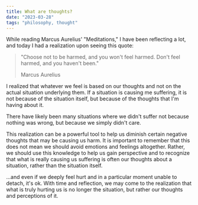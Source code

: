 ```yaml
---
title: What are thoughts?
date: "2023-03-28"
tags: "philosophy, thought"
---
```


While reading Marcus Aurelius' "Meditations," I have been reflecting a lot, and today I had a realization upon seeing this quote:

> "Choose not to be harmed, and you won't feel harmed. Don't feel harmed, and you haven't been."
>
> Marcus Aurelius

I realized that whatever we feel is based on our thoughts and not on the actual situation underlying them. If a situation is causing me suffering, it is not because of the situation itself, but because of the thoughts that I'm having about it.

There have likely been many situations where we didn't suffer not because nothing was wrong, but because we simply didn't care.

This realization can be a powerful tool to help us diminish certain negative thoughts that may be causing us harm. It is important to remember that this does not mean we should avoid emotions and feelings altogether. Rather, we should use this knowledge to help us gain perspective and to recognize that what is really causing us suffering is often our thoughts about a situation, rather than the situation itself.

...and even if we deeply feel hurt and in a particular moment unable to detach, it's ok. With time and reflection, we may come to the realization that what is truly hurting us is no longer the situation, but rather our thoughts and perceptions of it.

